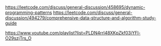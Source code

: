 https://leetcode.com/discuss/general-discussion/458695/dynamic-programming-patterns
https://leetcode.com/discuss/general-discussion/494279/comprehensive-data-structure-and-algorithm-study-guide


https://www.youtube.com/playlist?list=PLDN4rrl48XKpZkf03iYFl-O29szjTrs_O